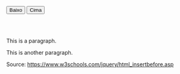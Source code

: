 <!DOCTYPE html>
<html>
<head>
<script src="https://ajax.googleapis.com/ajax/libs/jquery/3.3.1/jquery.min.js"></script>
<script>
$(document).ready(function(){
    $("#baixo").click(function(){
        $("#2").insertAfter("#1");
    });
    
    $("#cima").click(function(){
    	$("#2").insertBefore("#1");
    });
});

</script>
</head>
<body>

<button id="baixo" onclick="baixo()">Baixo</button>
<button id="cima" onclick="cima()">Cima</button>

<br><br>
<p id = "1">This is a paragraph.</p>
<p id = "2">This is another paragraph.</p>

</body>
</html>

Source: https://www.w3schools.com/jquery/html_insertbefore.asp

